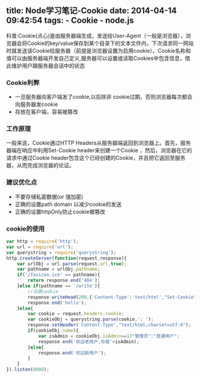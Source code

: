 title: Node学习笔记-Cookie
date: 2014-04-14 09:42:54
tags:
	- Cookie
	- node.js
---
科普:Cookie(点心)是由服务器端生成，发送给User-Agent（一般是浏览器），浏览器会将Cookie的key/value保存到某个目录下的文本文件内，下次请求同一网站时就发送该Cookie给服务器（前提是浏览器设置为启用cookie）。Cookie名称和值可以由服务器端开发自己定义,服务器可以设置或读取Cookies中包含信息，借此维护用户跟服务器会话中的状态


### Cookie利弊
- 一旦服务器向客户端发了cookie,以后除非 cookie过期，否则浏览器每次都会向服务器发cookie
- 存放在客户端，容易被篡改

### 工作原理
一般来说，Cookie通过HTTP Headers从服务器端返回到浏览器上。首先，服务器端在响应中利用Set-Cookie header来创建一个Cookie ，然后，浏览器在它的请求中通过Cookie header包含这个已经创建的Cookie，并且把它返回至服务器，从而完成浏览器的论证。
  
### 建议优化点  
- 不要存储私密数据(or 强加密)
- 正确的设置path domain 以减少cookie的发送
- 正确的设置httpOnly防止cookie被篡改


### cookie的使用
```javascript
var http = require('http');
var url = require('url');
var querystring = require('querystring');
http.createServer(function(request,response){
    var urlObj = url.parse(request.url,true);
    var pathname = urlObj.pathname;
    if('/favicon.ico' == pathname){
        return response.end('404');
    }else if(pathname == '/write'){
		//设置cookie
        response.writeHead(200,{'Content-Type':'text/html',"Set-Cookie":["name=abc","isAdmin=0"]});
        response.end('hello');
    }else{
        var cookie = request.headers.cookie;
        var cookieObj = querystring.parse(cookie,'; ');
        response.setHeader('Content-Type',"text/html;charset=utf-8");
        if(cookieObj.name){
            var isAdmin = cookieObj.isAdmin==1?"管理员":"普通用户";
            response.end('欢迎老用户,你是'+isAdmin);
        }else{
            response.end('欢迎新用户');
        }
    }
}).listen(8080);
```
